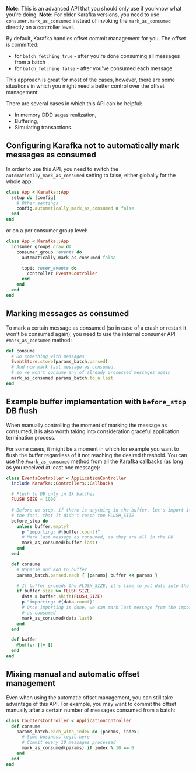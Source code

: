**Note:** This is an advanced API that you should only use if you know what you're doing.
**Note:** For older Karafka versions, you need to use ```consumer.mark_as_consumed``` instead of invoking the ```mark_as_consumed``` directly on a controller level.

By default, Karafka handles offset commit management for you. The offset is committed:
-  for ```batch_fetching true``` - after you're done consuming all messages from a batch
-  for ```batch_fetching false``` - after you've consumed each message

This approach is great for most of the cases, however, there are some situations in which you might need a better control over the offset management.

There are several cases in which this API can be helpful:

- In memory DDD sagas realization,
- Buffering,
- Simulating transactions.

## Configuring Karafka not to automatically mark messages as consumed

In order to use this API, you need to switch the ```automatically_mark_as_consumed``` setting to false, either globally for the whole app:

```ruby
class App < Karafka::App
  setup do |config|
    # Other settings
    config.automatically_mark_as_consumed = false
  end
end
```

or on a per consumer group level:

```ruby
class App < Karafka::App
  consumer_groups.draw do
    consumer_group :events do
      automatically_mark_as_consumed false

      topic :user_events do
        controller EventsController
      end
    end
  end
end
```
## Marking messages as consumed

To mark a certain message as consumed (so in case of a crash or restart it won't be consumed again), you need to use the internal consumer API ```#mark_as_consumed``` method:

```ruby
def consume
  # Do something with messages
  EventStore.store(params_batch.parsed)
  # And now mark last message as consumed,
  # so we won't consume any of already processed messages again
  mark_as_consumed params_batch.to_a.last
end
```

## Example buffer implementation with ```before_stop``` DB flush

When manually controlling the moment of marking the message as consumed, it is also worth taking into consideration graceful application termination process.

For some cases, it might be a moment in which for example you want to flush the buffer regardless of it not reaching the desired threshold. You can use the ```#mark_as_consumed``` method from all the Karafka callbacks (as long as you received at least one message):

```ruby
class EventsController < ApplicationController
  include Karafka::Controllers::Callbacks

  # Flush to DB only in 1k batches
  FLUSH_SIZE = 1000

  # Before we stop, if there is anything in the buffer, let's import it despite
  # the fact, that it didn't reach the FLUSH_SIZE
  before_stop do
    unless buffer.empty?
      p "importing: #{buffer.count}"
      # Mark last message as consumed, as they are all in the DB
      mark_as_consumed(buffer.last)
    end
  end

  def consume
    # Unparse and add to buffer
    params_batch.parsed.each { |params| buffer << params }

    # If buffer exceeds the FLUSH_SIZE, it's time to put data into the DB
    if buffer.size >= FLUSH_SIZE
      data = buffer.shift(FLUSH_SIZE)
      p "importing: #{data.count}"
      # Once importing is done, we can mark last message from the imported set
      # as consumed
      mark_as_consumed(data.last)
    end
  end

  def buffer
    @buffer ||= []
  end
end
```

## Mixing manual and automatic offset management

Even when using the automatic offset management, you can still take advantage of this API. For example, you may want to commit the offset manually after a certain number of messages consumed from a batch:

```ruby
class CountersController < ApplicationController
  def consume
    params_batch.each_with_index do |params, index|
      # Some business logic here
      # Commit every 10 messages processed
      mark_as_consumed(params) if index % 10 == 0
    end
  end
end
```
